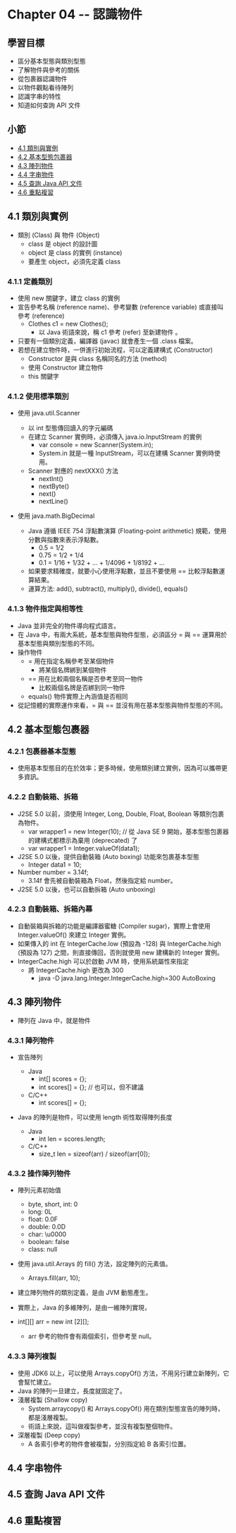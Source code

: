 # Chapter 04 -- 認識物件 #

## 學習目標 ##

* 區分基本型態與類別型態
* 了解物件與參考的關係
* 從包裹器認識物件
* 以物件觀點看待陣列
* 認識字串的特性
* 知道如何查詢 API 文件

## 小節 ##

* [4.1 類別與實例](#41-類別與實例)
* [4.2 基本型態包裹器](#42-基本型態包裹器)
* [4.3 陣列物件](#43-陣列物件)
* [4.4 字串物件](#44-字串物件)
* [4.5 查詢 Java API 文件](#45-查詢-java-api-文件)
* [4.6 重點複習](#46-重點複習)

## 4.1 類別與實例 ##

* 類別 (Class) 與 物件 (Object)
  * class 是 object 的設計圖
  * object 是 class 的實例 (instance)
  * 要產生 object，必須先定義 class

### 4.1.1 定義類別 ###

* 使用 new 關鍵字，建立 class 的實例
* 宣告參考名稱 (reference name)、參考變數 (reference variable) 或直接叫參考 (reference)
  * Clothes c1 = new Clothes();
    * 以 Java 術語來說，稱 c1 參考 (refer) 至新建物件 。
* 只要有一個類別定義，編譯器 (javac) 就會產生一個 .class 檔案。
* 若想在建立物件時，一併進行初始流程，可以定義建構式 (Constructor)
  * Constructor 是與 class 名稱同名的方法 (method)
  * 使用 Constructor 建立物件
  * this 關鍵字

### 4.1.2 使用標準類別 ###

* 使用 java.util.Scanner
  * 以 int 型態傳回讀入的字元編碼
  * 在建立 Scanner 實例時，必須傳入 java.io.InputStream 的實例
    * var console = new Scanner(System.in);
    * System.in 就是一種 InputStream，可以在建構 Scanner 實例時使用。
  * Scanner 對應的 nextXXX() 方法
    * nextInt()
    * nextByte()
    * next()
    * nextLine()

* 使用 java.math.BigDecimal
  * Java 遵循 IEEE 754 浮點數演算 (Floating-point arithmetic) 規範，使用分數與指數來表示浮點數。
    * 0.5 = 1/2
    * 0.75 = 1/2 + 1/4
    * 0.1 = 1/16 + 1/32 + ... + 1/4096 + 1/8192 + ...
  * 如果要求精確度，就要小心使用浮點數，並且不要使用 == 比較浮點數運算結果。
  * 運算方法: add(), subtract(), multiply(), divide(), equals()

### 4.1.3 物件指定與相等性 ###

* Java 並非完全的物件導向程式語言。
* 在 Java 中，有兩大系統，基本型態與物件型態，必須區分 = 與 == 運算用於基本型態與類別型態的不同。
* 操作物件
  * = 用在指定名稱參考至某個物件
    * 將某個名牌綁到某個物件
  * == 用在比較兩個名稱是否參考至同一物件
    * 比較兩個名牌是否綁到同一物件
  * equals() 物件實際上內涵值是否相同
* 從記憶體的實際運作來看，= 與 == 並沒有用在基本型態與物件型態的不同。

## 4.2 基本型態包裹器 ##

### 4.2.1 包裹器基本型態 ###

* 使用基本型態目的在於效率；更多時候，使用類別建立實例，因為可以攜帶更多資訊。

### 4.2.2 自動裝箱、拆箱 ###

* J2SE 5.0 以前，須使用 Integer, Long, Double, Float, Boolean 等類別包裹為物件。
  * var wrapper1 = new Integer(10); // 從 Java SE 9 開始，基本型態包裹器的建構式都標示為棄用 (deprecated) 了
  * var wrapper1 = Integer.valueOf(data1);
* J2SE 5.0 以後，提供自動裝箱 (Auto boxing) 功能來包裹基本型態
  * Integer data1 = 10;
* Number number = 3.14f;
  * 3.14f 會先被自動裝箱為 Float，然後指定給 number。
* J2SE 5.0 以後，也可以自動拆箱 (Auto unboxing)

### 4.2.3 自動裝箱、拆箱內幕 ###

* 自動裝箱與拆箱的功能是編譯器蜜糖 (Compiler sugar)，實際上會使用 Integer.valueOf() 來建立 Integer 實例。
* 如果傳入的 int 在 IntegerCache.low (預設為 -128) 與 IntegerCache.high (預設為 127) 之間，則直接傳回，否則就使用 new 建構新的 Integer 實例。
* IntegerCache.high 可以於啟動 JVM 時，使用系統屬性來指定
  * 將 IntegerCache.high 更改為 300
    * java -D java.lang.Integer.IntegerCache.high=300 AutoBoxing

## 4.3 陣列物件 ##

* 陣列在 Java 中，就是物件

### 4.3.1 陣列物件 ###

* 宣告陣列
  * Java
    * int[] scores = {};
    * int scores[] = {}; // 也可以，但不建議
  * C/C++
    * int scores[] = {};

* Java 的陣列是物件，可以使用 length 術性取得陣列長度
  * Java
    * int len = scores.length;
  * C/C++
    * size_t len = sizeof(arr) / sizeof(arr[0]);

### 4.3.2 操作陣列物件 ###

* 陣列元素初始值
  * byte, short, int: 0
  * long: 0L
  * float: 0.0F
  * double: 0.0D
  * char: \u0000
  * boolean: false
  * class: null

* 使用 java.util.Arrays 的 fill() 方法，設定陣列的元素值。
  * Arrays.fill(arr, 10);

* 建立陣列物件的類別定義，是由 JVM 動態產生。

* 實際上，Java 的多維陣列，是由一維陣列實現，

* int[][] arr = new int \[2][];
  * arr 參考的物件會有兩個索引，但參考至 null。

### 4.3.3 陣列複製 ###

* 使用 JDK6 以上，可以使用 Arrays.copyOf() 方法，不用另行建立新陣列，它會幫忙建立。
* Java 的陣列一旦建立，長度就固定了。
* 淺層複製 (Shallow copy)
  * System.arraycopy() 和 Arrays.copyOf() 用在類別型態宣告的陣列時，都是淺層複製。
  * 術語上來說，這叫做複製參考，並沒有複製整個物件。
* 深層複製 (Deep copy)
  * A 各索引參考的物件會被複製，分別指定給 B 各索引位置。

## 4.4 字串物件 ##

## 4.5 查詢 Java API 文件 ##

## 4.6 重點複習 ##
